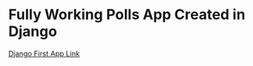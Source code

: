 # Fully Working Polls App Created in Django
[Django First App Link](https://docs.djangoproject.com/en/3.1/intro/tutorial01/)
